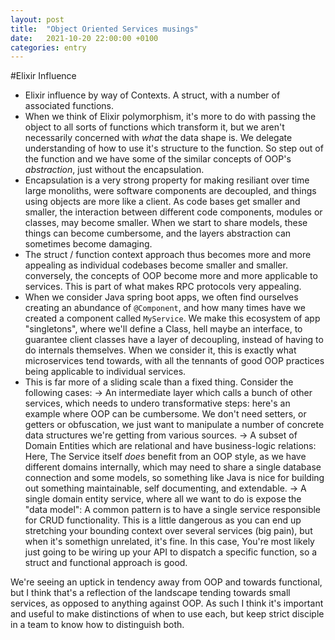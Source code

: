 ```yaml
---
layout: post
title:  "Object Oriented Services musings"
date:   2021-10-20 22:00:00 +0100
categories: entry
---
```


#Elixir Influence

- Elixir influence by way of Contexts. A struct, with a number of associated functions.
- When we think of Elixir polymorphism, it's more to do with passing the object to all sorts of functions 
which transform it, but we aren't necessarily concerned with _what_ the data shape is. We delegate understanding of how
to use it's structure to the function. So step out of the function and we have some of the similar concepts of OOP's 
_abstraction_, just without the encapsulation.
- Encapsulation is a very strong property for making resiliant over time large monoliths, were software components are decoupled, 
and things using objects are more like a client. As code bases get smaller and smaller, the interaction between different code components, modules or classes, may become smaller. When we start to share models, these things can become cumbersome, and the layers abstraction can sometimes become damaging.
- The struct / function context approach thus becomes more and more appealing as individual codebases become smaller and smaller.
conversely, the concepts of OOP become more and more applicable to services. This is part of what makes RPC protocols very appealing.
- When we consider Java spring boot apps, we often find ourselves creating an abundance of `@Component`, and how many times have we created a component called `MyService`. We make this ecosystem of app "singletons", where we'll define a Class, hell maybe an interface, to guarantee client classes have a layer of decoupling, instead of having to do internals themselves. When we consider it, this is exactly what microservices tend towards, with all the tennants of good OOP practices being applicable to individual services.
- This is far more of a sliding scale than a fixed thing. Consider the following cases:
    -> An intermediate layer which calls a bunch of other services, which needs to undero transformative steps: here's an example where OOP can be cumbersome. We don't need setters, or getters or obfuscation, we just want to manipulate a number of concrete data structures we're getting from various sources.
    -> A subset of Domain Entities which are relational and have business-logic relations: Here, The Service itself _does_ benefit from an OOP style, as we have different domains internally, which may need to share a single database connection and some models,
    so something like Java is nice for building out something maintainable, self documenting, and extendable.
    -> A single domain entity service, where all we want to do is expose the "data model": A common pattern is to have a single service responsible for CRUD functionality. This is a little dangerous as you can end up stretching your bounding context over several services (big pain), but when it's somethign unrelated, it's fine. In this case, You're most likely just going to be wiring up your API to dispatch a specific function, so a struct and functional approach is good.

We're seeing an uptick in tendency away from OOP and towards functional, but I think that's a reflection of the landscape tending towards small services, as opposed to anything against OOP. As such I think it's important and useful to make distinctions of when to use each, but keep strict disciple in a team to know how to distinguish both.


